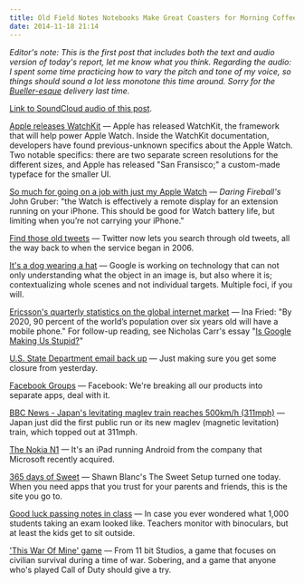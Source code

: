 ```yaml
---
title: Old Field Notes Notebooks Make Great Coasters for Morning Coffee
date: 2014-11-18 21:14
---
```

_Editor's note: This is the first post that includes both the text and audio version of today's report, let me know what you think. Regarding the audio: I spent some time practicing how to vary the pitch and tone of my voice, so things should sound a lot less monotone this time around. Sorry for the [Bueller-esque](http://youtu.be/KS6f1MKpLGM) delivery last time._

[Link to SoundCloud audio of this post](https://soundcloud.com/audaciousfox/audacious-fox-tuesday-18-november-2014). 

[Apple releases WatchKit](https://developer.apple.com/watchkit/) &mdash; Apple has released WatchKit, the framework that will help power Apple Watch. Inside the WatchKit documentation, developers have found previous-unknown specifics about the Apple Watch. Two notable specifics: there are two separate screen resolutions for the different sizes, and Apple has released "San Fransisco;" a custom-made typeface for the smaller UI.

[So much for going on a job with just my Apple Watch](http://daringfireball.net/linked/2014/11/18/watchkit-hig)  &mdash; _Daring Fireball's_ John Gruber: "the Watch is effectively a remote display for an extension running on your iPhone. This should be good for Watch battery life, but limiting when you’re not carrying your iPhone."

[Find those old tweets](https://blog.twitter.com/2014/building-a-complete-tweet-index) &mdash; Twitter now lets you search through old tweets, all the way back to when the service began in 2006.

[It's a dog wearing a hat](http://googleresearch.blogspot.com/2014/09/building-deeper-understanding-of-images.html#uds-search-results) &mdash; Google is working on technology that can not only understanding what the object in an image is, but also where it is; contextualizing whole scenes and not individual targets. Multiple foci, if you will.

[Ericsson's quarterly statistics on the global internet market](http://recode.net/2014/11/18/more-than-90-percent-of-u-s-households-have-three-or-more-devices-pinging-the-internet/) &mdash; Ina Fried: "By 2020, 90 percent of the world’s population over six years old will have a mobile phone." For follow-up reading, see Nicholas Carr's essay "[Is Google Making Us Stupid?](http://www.theatlantic.com/magazine/archive/2008/07/is-google-making-us-stupid/306868/)"

[U.S. State Department email back up](http://www.reuters.com/article/2014/11/18/us-cybersecurity-statedept-idUSKCN0J22EO20141118) &mdash; Just making sure you get some closure from yesterday.

[Facebook Groups](http://newsroom.fb.com/news/2014/11/introducing-the-facebook-groups-app/) &mdash; Facebook: We're breaking all our products into separate apps, deal with it.

[BBC News - Japan's levitating maglev train reaches 500km/h (311mph)](http://www.bbc.com/news/world-asia-30067889) &mdash; Japan just did the first public run or its new maglev (magnetic  levitation) train, which topped out at 311mph.

[The Nokia N1](http://n1.nokia.com/) &mdash; It's an iPad running Android from the company that Microsoft recently acquired.

[365 days of Sweet](http://thesweetsetup.com/1-year-birthday/) &mdash; Shawn Blanc's The Sweet Setup turned one today. When you need apps that you trust for your parents and friends, this is the site you go to.

[Good luck passing notes in class](http://shanghaiist.com/2014/11/17/great_outdoor_exam.php) &mdash; In case you ever wondered what 1,000 students taking an exam looked like. Teachers monitor with binoculars, but at least the kids get to sit outside.

['This War Of Mine' game](http://www.wired.com/2014/11/this-war-of-mine/) &mdash; From 11 bit Studios, a game that focuses on civilian survival during a time of war. Sobering, and a game that anyone who's played Call of Duty should give a try.
